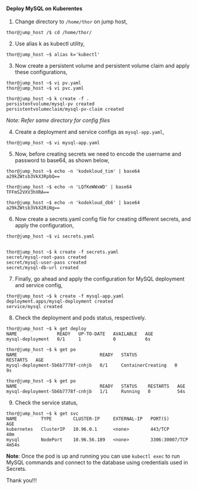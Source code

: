 #### Deploy MySQL on Kuberentes

1. Change directory to `/home/thor` on jump host,

```
thor@jump_host /$ cd /home/thor/
```

2. Use alias k as kubectl utility,

```
thor@jump_host ~$ alias k='kubectl'
```

3. Now create a persistent volume and persistent volume claim and apply these configurations,

```
thor@jump_host ~$ vi pv.yaml
thor@jump_host ~$ vi pvc.yaml

thor@jump_host ~$ k create -f .
persistentvolume/mysql-pv created
persistentvolumeclaim/mysql-pv-claim created
```

*Note: Refer same directory for config files*

4. Create a deployment and service configs as `mysql-app.yaml`,

```
thor@jump_host ~$ vi mysql-app.yaml
```

5. Now, before creating secrets we need to encode the username and password to base64, as shown below,

```
thor@jump_host ~$ echo -n 'kodekloud_tim' | base64
a29kZWtsb3VkX3RpbQ==

thor@jump_host ~$ echo -n 'LQfKeWWxWD' | base64
TFFmS2VXV3hXRA==

thor@jump_host ~$ echo -n 'kodekloud_db6' | base64
a29kZWtsb3VkX2RiNg==
```

6. Now create a secrets.yaml config file for creating different secrets, and apply the configuration,

```
thor@jump_host ~$ vi secrets.yaml


thor@jump_host ~$ k create -f secrets.yaml
secret/mysql-root-pass created
secret/mysql-user-pass created
secret/mysql-db-url created
```

7. Finally, go ahead and apply the configuration for MySQL deployment and service config,

```
thor@jump_host ~$ k create -f mysql-app.yaml 
deployment.apps/mysql-deployment created
service/mysql created
```

8. Check the deployment and pods status, respectively.

```
thor@jump_host ~$ k get deploy
NAME               READY   UP-TO-DATE   AVAILABLE   AGE
mysql-deployment   0/1     1            0           6s

thor@jump_host ~$ k get po
NAME                               READY   STATUS              RESTARTS   AGE
mysql-deployment-5b6b7778f-cnhjb   0/1     ContainerCreating   0          9s

thor@jump_host ~$ k get po
NAME                               READY   STATUS    RESTARTS   AGE
mysql-deployment-5b6b7778f-cnhjb   1/1     Running   0          54s
```

9. Check the service status,

```
thor@jump_host ~$ k get svc
NAME         TYPE        CLUSTER-IP     EXTERNAL-IP   PORT(S)          AGE
kubernetes   ClusterIP   10.96.0.1      <none>        443/TCP          40m
mysql        NodePort    10.96.56.189   <none>        3306:30007/TCP   4m54s
```

**Note**: Once the pod is up and running you can use `kubectl exec` to run MySQL commands and connect to the database using credentials used in Secrets.

Thank you!!!